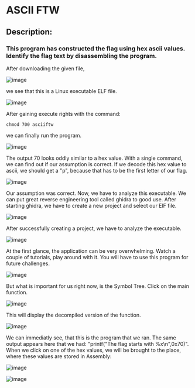 # ASCII FTW
## Description: 
### This program has constructed the flag using hex ascii values. Identify the flag text by disassembling the program.

After downloading the given file,

![image](https://github.com/itguy19/picoCTF-Writeups/assets/125930481/284a6769-947c-4489-b726-e09fb61b4551)

we see that this is a Linux executable ELF file.

![image](https://github.com/itguy19/picoCTF-Writeups/assets/125930481/b1b3a6ae-dd5c-47c3-9bd6-a332d130d5e4)

After gaining execute rights with the command:

`chmod 700 asciiftw`

we can finally run the program.

![image](https://github.com/itguy19/picoCTF-Writeups/assets/125930481/c4294604-2d5f-4467-abf1-bf3b9d33c4c1)

The output 70 looks oddly similar to a hex value. With a single command, we can find out if our assumption is correct. If we decode this hex value to ascii, we should get a "p", because that has to be the first letter of our flag.

![image](https://github.com/itguy19/picoCTF-Writeups/assets/125930481/982eab71-1428-47da-8e3e-b7ec99f2c404)

Our assumption was correct. Now, we have to analyze this executable. We can put great reverse engineering tool called ghidra to good use. After starting ghidra, we have to create a new project and select our ElF file.

![image](https://github.com/itguy19/picoCTF-Writeups/assets/125930481/e77a2759-c2a5-44fc-9182-3ae23a59085b)

After successfully creating a project, we have to analyze the executable.

![image](https://github.com/itguy19/picoCTF-Writeups/assets/125930481/1ee405b6-5b27-4802-913e-8e9cfdeb08dc)

At the first glance, the application can be very overwhelming. Watch a couple of tutorials, play around with it. You will have to use this program for future challenges.

![image](https://github.com/itguy19/picoCTF-Writeups/assets/125930481/b7cd64ac-0922-4cc0-b68e-1b12ff182ae2)

But what is important for us right now, is the Symbol Tree. Click on the main function.

![image](https://github.com/itguy19/picoCTF-Writeups/assets/125930481/72be28e4-8cc7-4a3c-982d-355fc83cfb92)

This will display the decompiled version of the function.

![image](https://github.com/itguy19/picoCTF-Writeups/assets/125930481/2ab87729-c4e0-461f-8b76-af96ad21f04b)

We can immediatly see, that this is the program that we ran. The same output appears here that we had: "printf("The flag starts with %x\n",0x70)".
When we click on one of the hex values, we will be brought to the place, where these values are stored in Assembly:

![image](https://github.com/itguy19/picoCTF-Writeups/assets/125930481/7c9d2fbd-baed-4ed6-988f-f89f7baa5d0b)

![image](https://github.com/itguy19/picoCTF-Writeups/assets/125930481/7a38b2db-e035-44d7-a2c6-07ff243ac6f6)

